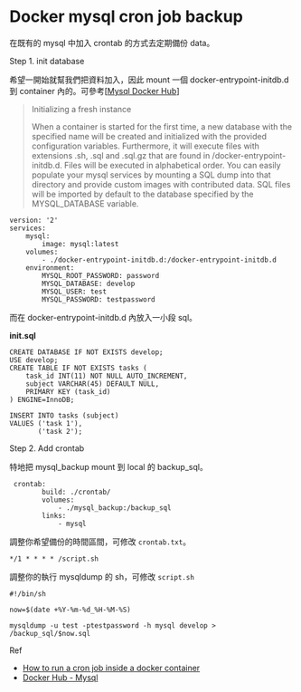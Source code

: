 # Docker mysql cron job backup

在既有的 mysql 中加入 crontab 的方式去定期備份 data。


Step 1. init database

希望一開始就幫我們把資料加入，因此 mount 一個 docker-entrypoint-initdb.d 到 container 內的。可參考[[Mysql Docker Hub](https://hub.docker.com/_/mysql/)]

> Initializing a fresh instance
>
> When a container is started for the first time, a new database with the specified name will be created and initialized with the provided configuration variables. Furthermore, it will execute files with extensions .sh, .sql and .sql.gz that are found in /docker-entrypoint-initdb.d. Files will be executed in alphabetical order. You can easily populate your mysql services by mounting a SQL dump into that directory and provide custom images with contributed data. SQL files will be imported by default to the database specified by the MYSQL_DATABASE variable.


```
version: '2'
services:
    mysql:
        image: mysql:latest
	volumes:
		- ./docker-entrypoint-initdb.d:/docker-entrypoint-initdb.d
	environment:
		MYSQL_ROOT_PASSWORD: password
		MYSQL_DATABASE: develop
		MYSQL_USER: test
		MYSQL_PASSWORD: testpassword
```

而在 docker-entrypoint-initdb.d 內放入一小段 sql。

**init.sql**

```
CREATE DATABASE IF NOT EXISTS develop;
USE develop;
CREATE TABLE IF NOT EXISTS tasks (
    task_id INT(11) NOT NULL AUTO_INCREMENT,
    subject VARCHAR(45) DEFAULT NULL,
    PRIMARY KEY (task_id)
) ENGINE=InnoDB;

INSERT INTO tasks (subject)
VALUES ('task 1'),
       ('task 2');
```

Step 2. Add crontab


特地把 mysql_backup mount 到 local 的 backup_sql。


```
 crontab:
        build: ./crontab/
        volumes:
            - ./mysql_backup:/backup_sql
        links:
            - mysql
```

調整你希望備份的時間區間，可修改 `crontab.txt`。

```
*/1 * * * * /script.sh
```

調整你的執行 mysqldump 的 sh，可修改 `script.sh`

```
#!/bin/sh

now=$(date +%Y-%m-%d_%H-%M-%S)

mysqldump -u test -ptestpassword -h mysql develop > /backup_sql/$now.sql
```


Ref

* [How to run a cron job inside a docker container](https://stackoverflow.com/questions/37015624/how-to-run-a-cron-job-inside-a-docker-container)
* [Docker Hub - Mysql](https://hub.docker.com/_/mysql/)


